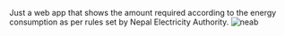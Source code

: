 Just a web app that shows the amount required according to the energy consumption as per rules set by Nepal Electricity Authority.
![neab](https://user-images.githubusercontent.com/71134352/130031070-f7ad9c49-1a46-475d-9154-143c3bc95e83.png)
